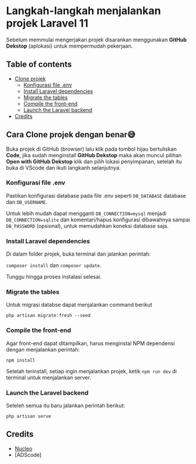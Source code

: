 # Langkah-langkah menjalankan projek Laravel 11


Sebelum memmulai mengerjakan projek disarankan menggunakan **GitHub Dekstop** (aplokasi) untuk mempermudah pekerjaan.


## Table of contents

* [Clone projek](#clone-projek)
  * [Konfigurasi file .env](#konfigurasi-file-env)
  * [Install Laravel dependencies](#install-laravel-dependencies)
  * [Migrate the tables](#migrate-the-tables)
  * [Compile the front-end](#compile-the-front-end)
  * [Launch the Laravel backend](#launch-the-Laravel-backend)        
* [Credits](#credits)

## Cara Clone projek dengan benar😅

Buka projek di GitHub (browser) lalu klik pada tombol hijau bertuliskan **Code**, jika sudah menginstall **GitHub Dekstop** maka akan muncul pilihan **Open with GitHub Dekstop** klik dan pilih lokasi penyimpanan, setelah itu buka di VScode dan ikuti langkanh selanjutnya.

### Konfigurasi file .env

Pastikan konfigurasi database pada file .env seperti ``DB_DATABASE`` database dan ``DB_USERNAME``. 

Untuk lebih mudah dapat mengganti ``DB_CONNECTION=mysql`` menjadi ``DB_CONNECTION=sqlite`` dan komentari/hapus konfigurasi dibawahnya sampai ``DB_PASSWORD`` (opsional), untuk memudahkan koneksi database saja.

### Install Laravel dependencies

Di dalam folder projek,  buka terminal dan jalankan perintah:

``composer install`` 
dan 
``composer update``.

Tunggu hingga proses instalasi selesai.

### Migrate the tables

Untuk migrasi databse dapat menjalankan command berikut

``php artisan migrate:fresh --seed``

### Compile the front-end

Agar front-end dapat ditampilkan, harus menginstal NPM dependensi dengan menjalankan perintah: 

``npm install``

Setelah terinstall, setiap ingin menjalankan projek, ketik ``npm run dev`` di terminal untuk menjalankan server.

### Launch the Laravel backend

Seteleh semua itu baru jalankan perintah berikut:

``php artisan serve``


## Credits

- [Nucleo](https://nucleoapp.com/)
- [ADScode]
